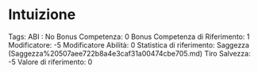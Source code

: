 # Intuizione

Tags: ABI
: No
Bonus Competenza: 0
Bonus Competenza di Riferimento: 1
Modificatore: -5
Modificatore  Abilità: 0
Statistica di riferimento: Saggezza (Saggezza%20507aee722b8a4e3caf31a00474cbe705.md)
Tiro Salvezza: -5
Valore di riferimento: 0